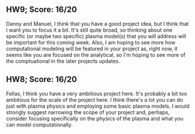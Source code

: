 ## HW9; Score: 16/20

Danny and Manuel, I think that you have a good project idea, but I think that I want you to focus it a bit. It's still quite broad, so thinking about one specific (or maybe two specific) plasma model(s) that you will address will be important for this coming week. Also, I am hoping to see more how computational modeling will be featured in your project as, right now, it seems like you are focused on the analytical, so I'm hoping to see more of the comptuational in the later projects updates.

##  HW8; Score: 16/20

Fellas, I think you have a very ambitious project here. It's probably a bit too ambitious for the scale of the project here. I think there's a lot you can do just with plasma physics and employing some basic plasma models. I would strongly suggest narrowing the scope of your project and, perhaps, consider focusing specifically on the physics of the plasma and what you can model computationally.
